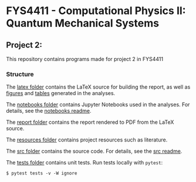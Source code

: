 # FYS4411 - Computational Physics II: Quantum Mechanical Systems

## Project 2:

This repository contains programs made for project 2 in FYS4411

### Structure

The [latex folder](https://github.com/nicolossus/FYS4411-Project1/tree/main/latex) contains the LaTeX source for building the report, as well as [figures](https://github.com/nicolossus/FYS4411-Project1/tree/main/latex/figures) and [tables](https://github.com/nicolossus/FYS4411-Project1/tree/main/tables) generated in the analyses.

The [notebooks folder](https://github.com/nicolossus/FYS4411-Project1/tree/main/notebooks) contains Jupyter Notebooks used in the analyses. For details, see the [notebooks readme](https://github.com/nicolossus/FYS4411-Project1/blob/main/notebooks/README.md).

The [report folder](https://github.com/nicolossus/FYS4411-Project1/tree/main/report) contains the report rendered to PDF from the LaTeX source.

The [resources folder](https://github.com/nicolossus/FYS4411-Project1/tree/main/resources) contains project resources such as literature.

The [src folder](https://github.com/nicolossus/FYS4411-Project1/tree/main/src) contains the source code. For details, see the [src readme](https://github.com/nicolossus/FYS4411-Project1/blob/main/src/vmc/README.md).

The [tests folder](https://github.com/FYS4411-Project1/tree/main/tests) contains unit tests. Run tests locally with `pytest`:

    $ pytest tests -v -W ignore
